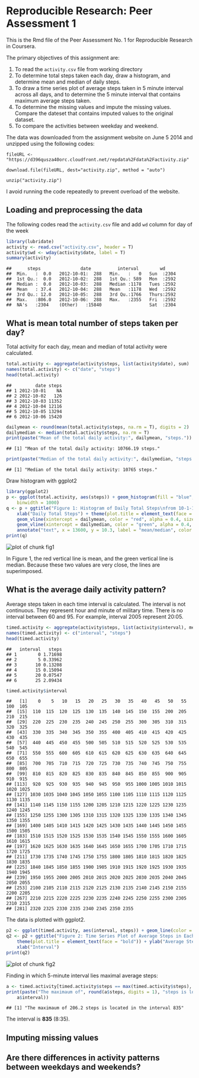 # Reproducible Research: Peer Assessment 1

This is the Rmd file of the Peer Assessment No. 1 for Reproducible Research in Coursera.

The primary objectives of this assignment are:
 1. To read the `activity.csv` file from working directory
 2. To determine total steps taken each day, draw a histogram, and determine mean and median of daily steps.
 3. To draw a time series plot of average steps taken in 5 minute interval across all days, and to determine the 5 minute interval that contains maximum average steps taken.
 4. To determine the missing values and impute the missing values.  Compare the dateset that contains imputed values to the original dataset.
 5. To compare the activities between weekday and weekend.
 
The data was downloaded from the assignment website on June 5 2014 and unzipped using the following codes:

`fileURL <- "https://d396qusza40orc.cloudfront.net/repdata%2Fdata%2Factivity.zip"`

`download.file(fileURL, dest="activity.zip", method = "auto")`

`unzip("activity.zip")`

I avoid running the code repeatedly to prevent overload of the website.
 
## Loading and preprocessing the data

The following codes read the `activity.csv` file and add `wd` column for day of the week

```r
library(lubridate)
activity <- read.csv("activity.csv", header = T)
activity$wd <- wday(activity$date, label = T)
summary(activity)
```

```
##      steps               date          interval        wd      
##  Min.   :  0.0   2012-10-01:  288   Min.   :   0   Sun  :2304  
##  1st Qu.:  0.0   2012-10-02:  288   1st Qu.: 589   Mon  :2592  
##  Median :  0.0   2012-10-03:  288   Median :1178   Tues :2592  
##  Mean   : 37.4   2012-10-04:  288   Mean   :1178   Wed  :2592  
##  3rd Qu.: 12.0   2012-10-05:  288   3rd Qu.:1766   Thurs:2592  
##  Max.   :806.0   2012-10-06:  288   Max.   :2355   Fri  :2592  
##  NA's   :2304    (Other)   :15840                  Sat  :2304
```

## What is mean total number of steps taken per day?

Total activity for each day, mean and median of total activity were calculated.

```r
total.activity <- aggregate(activity$steps, list(activity$date), sum)
names(total.activity) <- c("date", "steps")
head(total.activity)
```

```
##         date steps
## 1 2012-10-01    NA
## 2 2012-10-02   126
## 3 2012-10-03 11352
## 4 2012-10-04 12116
## 5 2012-10-05 13294
## 6 2012-10-06 15420
```

```r
dailymean <- round(mean(total.activity$steps, na.rm = T), digits = 2)
dailymedian <- median(total.activity$steps, na.rm = T)
print(paste("Mean of the total daily activity:", dailymean, "steps."))
```

```
## [1] "Mean of the total daily activity: 10766.19 steps."
```

```r
print(paste("Median of the total daily activity:", dailymedian, "steps."))
```

```
## [1] "Median of the total daily activity: 10765 steps."
```

Draw histogram with ggplot2

```r
library(ggplot2)
p <- ggplot(total.activity, aes(steps)) + geom_histogram(fill = "blue", color = "yellow", 
    binwidth = 1000)
q <- p + ggtitle("Figure 1: Histogram of Daily Total Steps\nfrom 10-1-12 to 11-31-12") + 
    xlab("Daily Total Steps") + theme(plot.title = element_text(face = "bold")) + 
    geom_vline(xintercept = dailymean, color = "red", alpha = 0.4, size = 1.2) + 
    geom_vline(xintercept = dailymedian, color = "green", alpha = 0.4, size = 1.2) + 
    annotate("text", x = 13600, y = 10.3, label = "mean/median", color = "orange")
print(q)
```

![plot of chunk fig1](figure/fig1.png) 

In Figure 1, the red vertical line is mean, and the green vertical line is median.  Because these two values are very close, the lines are superimposed.

## What is the average daily activity pattern?

Average steps taken in each time interval is calculated.  The interval is not continuous.  They represent hour and minute of military time.  There is no interval between 60 and 95.  For example, interval 2005 represent 20:05.

```r
timed.activity <- aggregate(activity$steps, list(activity$interval), mean, na.rm = TRUE)
names(timed.activity) <- c("interval", "steps")
head(timed.activity)
```

```
##   interval   steps
## 1        0 1.71698
## 2        5 0.33962
## 3       10 0.13208
## 4       15 0.15094
## 5       20 0.07547
## 6       25 2.09434
```

```r
timed.activity$interval
```

```
##   [1]    0    5   10   15   20   25   30   35   40   45   50   55  100  105
##  [15]  110  115  120  125  130  135  140  145  150  155  200  205  210  215
##  [29]  220  225  230  235  240  245  250  255  300  305  310  315  320  325
##  [43]  330  335  340  345  350  355  400  405  410  415  420  425  430  435
##  [57]  440  445  450  455  500  505  510  515  520  525  530  535  540  545
##  [71]  550  555  600  605  610  615  620  625  630  635  640  645  650  655
##  [85]  700  705  710  715  720  725  730  735  740  745  750  755  800  805
##  [99]  810  815  820  825  830  835  840  845  850  855  900  905  910  915
## [113]  920  925  930  935  940  945  950  955 1000 1005 1010 1015 1020 1025
## [127] 1030 1035 1040 1045 1050 1055 1100 1105 1110 1115 1120 1125 1130 1135
## [141] 1140 1145 1150 1155 1200 1205 1210 1215 1220 1225 1230 1235 1240 1245
## [155] 1250 1255 1300 1305 1310 1315 1320 1325 1330 1335 1340 1345 1350 1355
## [169] 1400 1405 1410 1415 1420 1425 1430 1435 1440 1445 1450 1455 1500 1505
## [183] 1510 1515 1520 1525 1530 1535 1540 1545 1550 1555 1600 1605 1610 1615
## [197] 1620 1625 1630 1635 1640 1645 1650 1655 1700 1705 1710 1715 1720 1725
## [211] 1730 1735 1740 1745 1750 1755 1800 1805 1810 1815 1820 1825 1830 1835
## [225] 1840 1845 1850 1855 1900 1905 1910 1915 1920 1925 1930 1935 1940 1945
## [239] 1950 1955 2000 2005 2010 2015 2020 2025 2030 2035 2040 2045 2050 2055
## [253] 2100 2105 2110 2115 2120 2125 2130 2135 2140 2145 2150 2155 2200 2205
## [267] 2210 2215 2220 2225 2230 2235 2240 2245 2250 2255 2300 2305 2310 2315
## [281] 2320 2325 2330 2335 2340 2345 2350 2355
```

The data is plotted with ggplot2.

```r
p2 <- ggplot(timed.activity, aes(interval, steps)) + geom_line(color = "blue")
q2 <- p2 + ggtitle("Figure 2: Time Series Plot of Average Steps in Each Interval") + 
    theme(plot.title = element_text(face = "bold")) + ylab("Average Steps") + 
    xlab("Interval")
print(q2)
```

![plot of chunk fig2](figure/fig2.png) 

Finding in which 5-minute interval lies maximal average steps:

```r
a <- timed.activity[timed.activity$steps == max(timed.activity$steps), ]
print(paste("The maximaum of", round(a$steps, digits = 1), "steps is located in the interval", 
    a$interval))
```

```
## [1] "The maximaum of 206.2 steps is located in the interval 835"
```

The interval is **835** (8:35).

## Imputing missing values



## Are there differences in activity patterns between weekdays and weekends?











